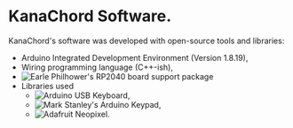 # KanaChord Software.
KanaChord's software was developed with open-source tools and libraries:
- Arduino Integrated Development Environment (Version 1.8.19),
- Wiring programming language (C++-ish),
- ![Earle Philhower's RP2040 board support package](https://github.com/earlephilhower/arduino-pico)
- Libraries used
   - ![Arduino USB Keyboard](https://www.arduino.cc/reference/en/language/functions/usb/keyboard/),
   - ![Mark Stanley's Arduino Keypad](https://github.com/Chris--A/Keypad),
   - ![Adafruit Neopixel](https://github.com/adafruit/Adafruit_NeoPixel).

